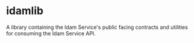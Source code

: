 # idamlib
A library containing the Idam Service's public facing contracts and utilities for consuming the Idam Service API.
